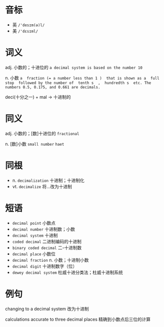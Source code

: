 # 音标

- 英 `/'desɪm(ə)l/`
- 美 `/'dɛsɪml/`

# 词义

adj. 小数的；十进位的
`a decimal system is based on the number 10`

n. 小数
`a  fraction (= a number less than 1 )  that is shown as a  full stop  followed by the number of  tenth s  ,  hundredth s  etc. The numbers 0.5, 0.175, and 0.661 are decimals.`



deci(十分之一) + mal → 十进制的

# 同义

adj. 小数的；[数]十进位的
`fractional`

n. [数]小数
`small number` `haet`

# 同根

- n. `decimalization` 十进制；十进制化
- vt. `decimalize` 将…改为十进制

# 短语

- `decimal point` 小数点
- `decimal number` 十进制数；小数
- `decimal system` 十进制
- `coded decimal` 二进制编码的十进制
- `binary coded decimal` 二-十进制数
- `decimal place` 小数位
- `decimal fraction` n. 小数；十进制小数
- `decimal digit` 十进制数字（位）
- `dewey decimal system` 杜威十进分类法；杜威十进制系统

# 例句

changing to a decimal system
改为十进制

calculations accurate to three decimal places
精确到小数点后三位的计算


